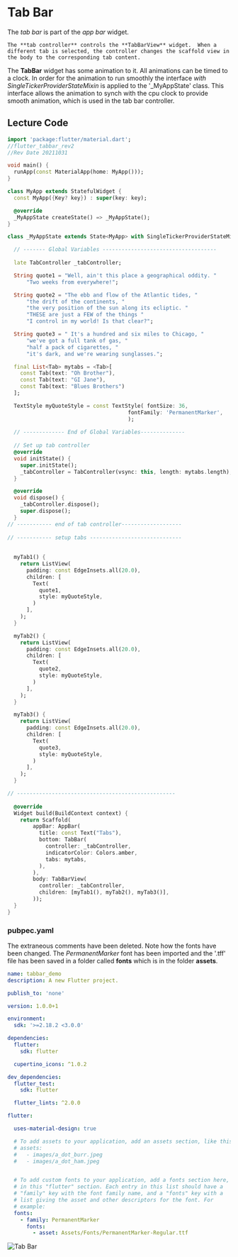 # Tab Bar

The *tab bar* is part of the *app bar* widget. 

```{admonition} Note
The **tab controller** controls the **TabBarView** widget.  When a different tab is selected, the controller changes the scaffold view in the body to the corresponding tab content.
```



The **TabBar** widget has some animation to it.  All animations can be timed to a clock. In order for the animation to run smoothly the interface *with SingleTickerProviderStateMixin* is applied to the '\_MyAppState' class.  This interface allows the animation to synch with the cpu clock to provide smooth animation, which is used in the tab bar controller.



## Lecture Code

```dart
import 'package:flutter/material.dart';
//flutter_tabbar_rev2
//Rev Date 20211031

void main() {
  runApp(const MaterialApp(home: MyApp()));
}

class MyApp extends StatefulWidget {
  const MyApp({Key? key}) : super(key: key);

  @override
  _MyAppState createState() => _MyAppState();
}

class _MyAppState extends State<MyApp> with SingleTickerProviderStateMixin {

  // ------- Global Variables ------------------------------------ 
    
  late TabController _tabController;

  String quote1 = "Well, ain't this place a geographical oddity. "
      "Two weeks from everywhere!";

  String quote2 = "The ebb and flow of the Atlantic tides, "
      "the drift of the continents, "
      "the very position of the sun along its ecliptic. "
      "THESE are just a FEW of the things "
      "I control in my world! Is that clear?";

  String quote3 = " It's a hundred and six miles to Chicago, "
      "we've got a full tank of gas, "
      "half a pack of cigarettes, "
      "it's dark, and we're wearing sunglasses.";

  final List<Tab> mytabs = <Tab>[
    const Tab(text: "Oh Brother"),
    const Tab(text: "GI Jane"),
    const Tab(text: "Blues Brothers")
  ];

  TextStyle myQuoteStyle = const TextStyle( fontSize: 36,
                                      fontFamily: 'PermanentMarker',
                                      );
    
  // ------------- End of Global Variables--------------
    
  // Set up tab controller  
  @override
  void initState() {
    super.initState();
    _tabController = TabController(vsync: this, length: mytabs.length);
  }

  @override
  void dispose() {
    _tabController.dispose();
    super.dispose();
  }
// ----------- end of tab controller-------------------
 
// ----------- setup tabs -----------------------------    
    
    
  myTab1() {
    return ListView(
      padding: const EdgeInsets.all(20.0),
      children: [
        Text(
          quote1,
          style: myQuoteStyle,
        )
      ],
    );
  }

  myTab2() {
    return ListView(
      padding: const EdgeInsets.all(20.0),
      children: [
        Text(
          quote2,
          style: myQuoteStyle,
        )
      ],
    );
  }

  myTab3() {
    return ListView(
      padding: const EdgeInsets.all(20.0),
      children: [
        Text(
          quote3,
          style: myQuoteStyle,
        )
      ],
    );
  }

// --------------------------------------------------
    
  @override
  Widget build(BuildContext context) {
    return Scaffold(
        appBar: AppBar(
          title: const Text("Tabs"),
          bottom: TabBar(
            controller: _tabController,
            indicatorColor: Colors.amber,
            tabs: mytabs,
          ),
        ),
        body: TabBarView(
          controller: _tabController,
          children: [myTab1(), myTab2(), myTab3()],
        ));
  }
}
```



###  pubpec.yaml 



The extraneous comments have been deleted.  Note how the fonts have been changed.  The *PermanentMarker* font has been imported and the '.tff' file has been saved in a folder called **fonts** which is in the folder **assets**. 



```yaml
name: tabbar_demo
description: A new Flutter project.

publish_to: 'none' 

version: 1.0.0+1

environment:
  sdk: '>=2.18.2 <3.0.0'

dependencies:
  flutter:
    sdk: flutter

  cupertino_icons: ^1.0.2

dev_dependencies:
  flutter_test:
    sdk: flutter

  flutter_lints: ^2.0.0

flutter:

  uses-material-design: true

  # To add assets to your application, add an assets section, like this:
  # assets:
  #   - images/a_dot_burr.jpeg
  #   - images/a_dot_ham.jpeg


  # To add custom fonts to your application, add a fonts section here,
  # in this "flutter" section. Each entry in this list should have a
  # "family" key with the font family name, and a "fonts" key with a
  # list giving the asset and other descriptors for the font. For
  # example:
  fonts:
    - family: PermanentMarker
      fonts:
        - asset: Assets/Fonts/PermanentMarker-Regular.ttf


```



![Tab Bar ](maimages/tabbar.png)